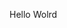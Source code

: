 Hello Wolrd



























































































































































































































































































































































































































































































































































































































































































































































































































































































































































































































































































































































































































































































































































































































































































































































































































































































































































































































































































































































































































































































































































































































































































































































































































































































































































































































































































































































































































































































































































































































































































































































































































































































































































































































































































































































































































































































































































































































































































































































































































































































































































































































































































































































































































































































































































































































































































































































































































































































































































































































































































































